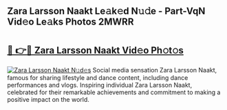 ## Zara Larsson Naakt Le𝚊k𝚎d N𝚞𝚍e - Part-VqN Vid𝚎o Le𝚊ks Photos 2MWRR

# <h2><a href="http://fb8dn3.evod.top/?m=Zara+Larsson+Naakt">🔗 👉🔴 Zara Larsson Naakt Vid𝚎o Ph𝚘t𝚘s</a></h2>

[![Zara Larsson Naakt N𝚞d𝚎s](https://i.imgur.com/8V9OHl7.gif)](http://fb8dn3.evod.top/?m=Zara+Larsson+Naakt)
Social media sensation Zara Larsson Naakt, famous for sharing lifestyle and dance content, including dance performances and vlogs. Inspiring individual Zara Larsson Naakt, celebrated for their remarkable achievements and commitment to making a positive impact on the world. 
